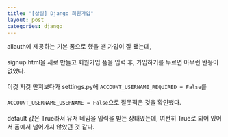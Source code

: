 ```yaml
---
title: "[삽질] Django 회원가입"
layout: post
categories: django
---
```


allauth에 제공하는 기본 폼으로 했을 땐 가입이 잘 됐는데, <br/><br/>
signup.html을 새로 만들고 회원가입 폼을 입력 후, 가입하기를 누르면 아무런 반응이 없었다. <br/><br/>
이것 저것 만져보다가 settings.py에 `ACCOUNT_USERNAME_REQUIRED = False`를 <br/><br/>
`ACCOUNT_USERNAME_USERNAME = False`으로 잘못적은 것을 확인했다. <br/><br/>
default 값은 True라서 유저 네임을 입력을 받는 상태였는데, 여전히 True로 되어 있어서 
폼에서 넘어가지 않았던 것 같다.
